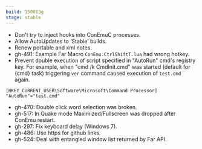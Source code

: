 ```yaml
---
build: 150813g
stage: stable
---
```


* Don't try to inject hooks into ConEmuC processes.
* Allow AutoUpdates to ‘Stable’ builds.
* Renew portable and xml notes.
* gh-491: Example Far Macro `ConEmu.CtrlShiftT.lua` had wrong hotkey.
* Prevent double execution of script specified in "AutoRun" cmd's registry key.
  For example, when "cmd /k CmdInit.cmd" was started (default for {cmd} task)
  triggering `ver` command caused execution of `test.cmd` again.

~~~
[HKEY_CURRENT_USER\Software\Microsoft\Command Processor]
"AutoRun"="test.cmd"
~~~

* gh-470: Double click word selection was broken.
* gh-517: In Quake mode Maximized/Fullscreen was dropped after ConEmu restart.
* gh-297: Fix keyboard delay (Windows 7).
* gh-486: Use https for github links.
* gh-524: Deal with entangled window list returned by Far API.
